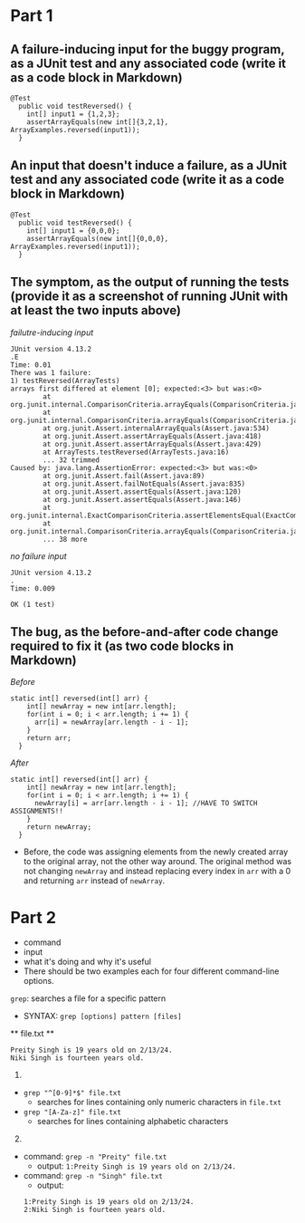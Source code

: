 # Part 1
## A failure-inducing input for the buggy program, as a JUnit test and any associated code (write it as a code block in Markdown)
```
@Test
  public void testReversed() {
    int[] input1 = {1,2,3};
    assertArrayEquals(new int[]{3,2,1}, ArrayExamples.reversed(input1));
  }
```


## An input that doesn't induce a failure, as a JUnit test and any associated code (write it as a code block in Markdown)
```
@Test
  public void testReversed() {
    int[] input1 = {0,0,0};
    assertArrayEquals(new int[]{0,0,0}, ArrayExamples.reversed(input1));
  }
```


## The symptom, as the output of running the tests (provide it as a screenshot of running JUnit with at least the two inputs above)
*failutre-inducing input*
```
JUnit version 4.13.2
.E
Time: 0.01
There was 1 failure:
1) testReversed(ArrayTests)
arrays first differed at element [0]; expected:<3> but was:<0>
        at org.junit.internal.ComparisonCriteria.arrayEquals(ComparisonCriteria.java:78)
        at org.junit.internal.ComparisonCriteria.arrayEquals(ComparisonCriteria.java:28)
        at org.junit.Assert.internalArrayEquals(Assert.java:534)
        at org.junit.Assert.assertArrayEquals(Assert.java:418)
        at org.junit.Assert.assertArrayEquals(Assert.java:429)
        at ArrayTests.testReversed(ArrayTests.java:16)
        ... 32 trimmed
Caused by: java.lang.AssertionError: expected:<3> but was:<0>
        at org.junit.Assert.fail(Assert.java:89)
        at org.junit.Assert.failNotEquals(Assert.java:835)
        at org.junit.Assert.assertEquals(Assert.java:120)
        at org.junit.Assert.assertEquals(Assert.java:146)
        at org.junit.internal.ExactComparisonCriteria.assertElementsEqual(ExactComparisonCriteria.java:8)
        at org.junit.internal.ComparisonCriteria.arrayEquals(ComparisonCriteria.java:76)
        ... 38 more
```
*no failure input*
```
JUnit version 4.13.2
.
Time: 0.009

OK (1 test)
```


## The bug, as the before-and-after code change required to fix it (as two code blocks in Markdown)
*Before*
```
static int[] reversed(int[] arr) {
    int[] newArray = new int[arr.length];
    for(int i = 0; i < arr.length; i += 1) {
      arr[i] = newArray[arr.length - i - 1];
    }
    return arr;
  }
```
*After*
```
static int[] reversed(int[] arr) {
    int[] newArray = new int[arr.length];
    for(int i = 0; i < arr.length; i += 1) {
      newArray[i] = arr[arr.length - i - 1]; //HAVE TO SWITCH ASSIGNMENTS!! 
    }
    return newArray;
  }
```
* Before, the code was assigning elements from the newly created array to the original array, not the other way around. The original method was not changing `newArray` and instead replacing every index in `arr` with a 0 and returning `arr` instead of `newArray`. 

# Part 2
* command
* input
* what it's doing and why it's useful
* There should be two examples each for four different command-line options.

`grep`: searches a file for a specific pattern 
* SYNTAX: `grep [options] pattern [files]`

** file.txt **
```
Preity Singh is 19 years old on 2/13/24.
Niki Singh is fourteen years old.
```
1. 
* `grep "^[0-9]*$" file.txt`
  * searches for lines containing only numeric characters in `file.txt`
* `grep "[A-Za-z]" file.txt`
  * searches for lines containing alphabetic characters
2.
* command: `grep -n "Preity" file.txt`
  * output: `1:Preity Singh is 19 years old on 2/13/24.`
* command: `grep -n "Singh" file.txt`
  * output:  
  ```
  1:Preity Singh is 19 years old on 2/13/24.
  2:Niki Singh is fourteen years old.
  ```
